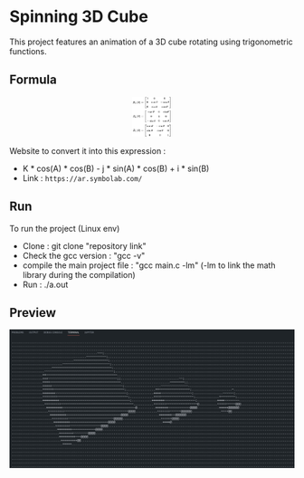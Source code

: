 # Spinning 3D Cube

This project features an animation of a 3D cube rotating using trigonometric functions.

## Formula 
<p align="center"><img src="./Formula.png" width="70" height="70"/></p>

Website to convert it into this expression : 
- K * cos(A) * cos(B) - j * sin(A) * cos(B) + i * sin(B)
- Link : ```https://ar.symbolab.com/```

## Run

To run the project (Linux env)
- Clone : git clone "repository link"
- Check the gcc version : "gcc -v"
- compile the main project file : "gcc main.c -lm" (-lm to link the math library during the compilation)
- Run : ./a.out

## Preview 
<p align="center"><img src="./preview.png"/></p>

